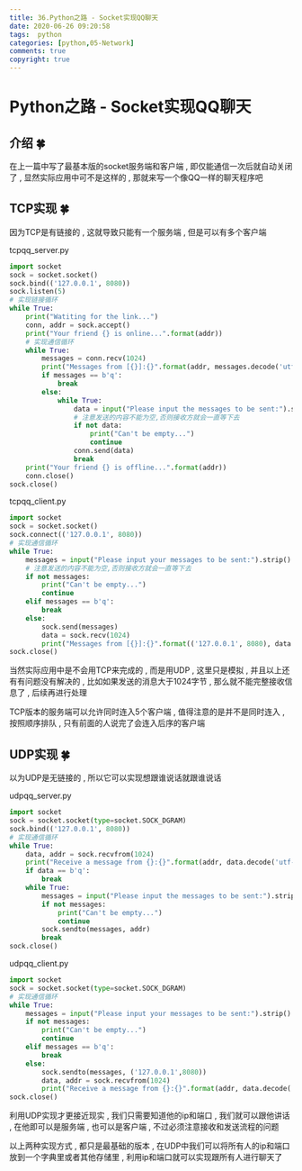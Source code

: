 ```yaml
---
title: 36.Python之路 - Socket实现QQ聊天
date: 2020-06-26 09:20:58
tags:  python
categories: [python,05-Network]
comments: true
copyright: true
---
```




# Python之路 - Socket实现QQ聊天

## 介绍  🍀

在上一篇中写了最基本版的socket服务端和客户端 , 即仅能通信一次后就自动关闭了 , 显然实际应用中可不是这样的 , 那就来写一个像QQ一样的聊天程序吧

## TCP实现  🍀

因为TCP是有链接的 , 这就导致只能有一个服务端 , 但是可以有多个客户端

tcpqq_server.py

```python
import socket
sock = socket.socket()
sock.bind(('127.0.0.1', 8080))
sock.listen(5)
# 实现链接循环
while True:
    print("Watiting for the link...")
    conn, addr = sock.accept()
    print("Your friend {} is online...".format(addr))
    # 实现通信循环
    while True:
        messages = conn.recv(1024)
        print("Messages from [{}]:{}".format(addr, messages.decode('utf-8')))
        if messages == b'q':
            break
        else:
            while True:
                data = input("Please input the messages to be sent:").strip().encode('utf-8')
                # 注意发送的内容不能为空,否则接收方就会一直等下去
                if not data:
                    print("Can't be empty...")
                    continue
                conn.send(data)
                break
    print("Your friend {} is offline...".format(addr))
    conn.close()
sock.close()
```

tcpqq_client.py

```python
import socket
sock = socket.socket()
sock.connect(('127.0.0.1', 8080))
# 实现通信循环
while True:
    messages = input("Please input your messages to be sent:").strip().encode('utf-8')
    # 注意发送的内容不能为空,否则接收方就会一直等下去
    if not messages:
        print("Can't be empty...")
        continue
    elif messages == b'q':
    	break
    else:
    	sock.send(messages)
        data = sock.recv(1024)
        print("Messages from [{}]:{}".format(('127.0.0.1', 8080), data.decode('utf-8')))
sock.close()
```

<!--more-->

当然实际应用中是不会用TCP来完成的 , 而是用UDP , 这里只是模拟 , 并且以上还有有问题没有解决的 , 比如如果发送的消息大于1024字节 , 那么就不能完整接收信息了 , 后续再进行处理 

TCP版本的服务端可以允许同时连入5个客户端 , 值得注意的是并不是同时连入 , 按照顺序排队 , 只有前面的人说完了会连入后序的客户端

## UDP实现  🍀

以为UDP是无链接的 , 所以它可以实现想跟谁说话就跟谁说话

udpqq_server.py

```python
import socket
sock = socket.socket(type=socket.SOCK_DGRAM)
sock.bind(('127.0.0.1', 8080))
# 实现通信循环
while True:
    data, addr = sock.recvfrom(1024)
    print("Receive a message from {}:{}".format(addr, data.decode('utf-8')))
    if data == b'q':
        break
    while True:
        messages = input("Please input the messages to be sent:").strip().encode('utf-8')
        if not messages:
            print("Can't be empty...")
            continue
        sock.sendto(messages, addr)
        break
sock.close()
```

udpqq_client.py

```python
import socket
sock = socket.socket(type=socket.SOCK_DGRAM)
# 实现通信循环
while True:
    messages = input("Please input your messages to be sent:").strip().encode('utf-8')
    if not messages:
        print("Can't be empty...")
        continue
    elif messages == b'q':
        break
    else:
        sock.sendto(messages, ('127.0.0.1',8080))
        data, addr = sock.recvfrom(1024)
        print("Receive a message from {}:{}".format(addr, data.decode('utf-8')))
sock.close()
```

利用UDP实现才更接近现实 , 我们只需要知道他的ip和端口 , 我们就可以跟他讲话 , 在他即可以是服务端 , 也可以是客户端 , 不过必须注意接收和发送流程的问题

以上两种实现方式 , 都只是最基础的版本 , 在UDP中我们可以将所有人的ip和端口放到一个字典里或者其他存储里 , 利用ip和端口就可以实现跟所有人进行聊天了

